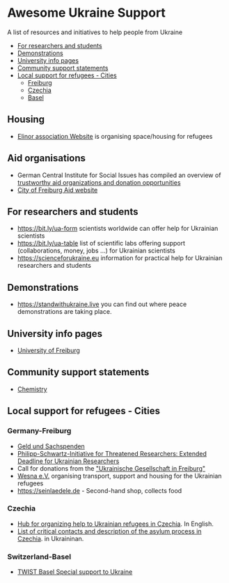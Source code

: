 # Awesome Ukraine Support

A list of resources and initiatives to help people from Ukraine

- [For researchers and students](#for-researchers-and-students)
- [Demonstrations](#demonstrations)
- [University info pages](#university-info-pages)
- [Community support statements](#community-support-statements)
- [Local support for refugees - Cities](#local-support-for-refugees---cities)
  - [Freiburg](#germany-freiburg) 
  - [Czechia](#czechia)
  - [Basel](#switzerland-basel)

## Housing

* [Elinor association Website](https://elinor.network/gastfreundschaft-ukraine/) is organising space/housing for refugees 

## Aid organisations

* German Central Institute for Social Issues has compiled an overview of [trustworthy aid organizations and donation opportunities](https://www.dzi.de/pressemitteilungen/spenden-fuer-beduerftige-in-der-ukraine-und-auf-der-flucht/)
* [City of Freiburg Aid website](https://www.freiburg.de/pb/1852726.html)

## For researchers and students

* https://bit.ly/ua-form scientists worldwide can offer help for Ukrainian scientists
* https://bit.ly/ua-table list of scientific labs offering support (collaborations, money, jobs ...) for Ukrainian scientists
* https://scienceforukraine.eu information for practical help for Ukrainian researchers and students

## Demonstrations

* https://standwithukraine.live you can find out where peace demonstrations are taking place.

## University info pages

* [University of Freiburg](https://uni-freiburg.de/university/topics-in-focus/the-university-of-freiburgs-position-on-the-war-in-ukraine/)

## Community support statements

* [Chemistry](https://cen.acs.org/people/Chemists-respond-invasion-Ukraine/100/i9)

## Local support for refugees - Cities

### Germany-Freiburg

* [Geld und Sachspenden](https://blog.stadtmission-freiburg.de)
* [Philipp-Schwartz-Initiative for Threatened Researchers: Extended Deadline for Ukrainian Researchers ](https://www.international.uni-freiburg.de/en/calls/institutes-and-faculties/philipp-schwartz?set_language=en)
* Call for donations from the ["Ukrainische Gesellschaft in Freiburg"](http://www.dug-freiburg.de)
* [Wesna e.V.](https://wesna-verein.de) organising transport, support and housing for the Ukrainian refugees
* https://seinlaedele.de - Second-hand shop, collects food

### Czechia

* [Hub for organizing help to Ukrainian refugees in Czechia](https://www.stojimezaukrajinou.cz/en). In English.
* [List of critical contacts and description of the asylum process in Czechia](https://www.stojimezaukrajinou.cz/ua). in Ukraininan. 

### Switzerland-Basel

* [TWIST Basel Special support to Ukraine](https://www.twistbasel.com/so/ccNzAMNra?languageTag=en&cid=5642af29-f9cf-4f6d-b9ba-bec9cf293b72#/main)

